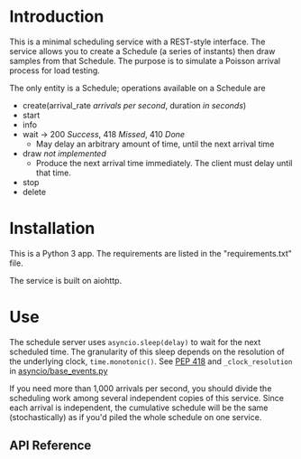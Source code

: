 # Introduction 

This is a minimal scheduling service with a REST-style interface. The service allows you to create a Schedule (a series of instants) then draw samples from that Schedule. The purpose is to simulate a Poisson arrival process for load testing.

The only entity is a Schedule; operations available on a Schedule are 
- create(arrival_rate _arrivals per second_, duration _in seconds_)
- start
- info
- wait -> 200 _Success_, 418 _Missed_, 410 _Done_
  - May delay an arbitrary amount of time, until the next arrival time
- draw _not implemented_
  - Produce the next arrival time immediately. The client must delay until that time.
- stop
- delete

# Installation

This is a Python 3 app. The requirements are listed in the "requirements.txt" file.

The service is built on aiohttp.

# Use

The schedule server uses `asyncio.sleep(delay)` to wait for the next scheduled time.
The granularity of this sleep depends on the resolution of the underlying clock, 
`time.monotonic()`. See [PEP 418](https://peps.python.org/pep-0418/) and `_clock_resolution`
in [asyncio/base_events.py](https://github.com/python/cpython/blob/main/Lib/asyncio/base_events.py)

If you need more than 1,000 arrivals per second, you should divide the scheduling work among
several independent copies of this service. Since each arrival is independent, the
cumulative schedule will be the same (stochastically) as if you'd piled the whole
schedule on one service.

## API Reference

